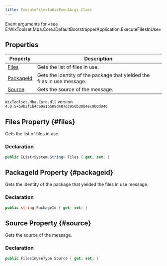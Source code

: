 ```yaml
---
title: ExecuteFilesInUseEventArgs Class
---
```

Event arguments for «see E:WixToolset.Mba.Core.IDefaultBootstrapperApplication.ExecuteFilesInUse»
## Properties
| Property | Description |
| ------ | ----------- |
| [Files](#files) | Gets the list of files in use. |
| [PackageId](#packageid) | Gets the identity of the package that yielded the files in use message. |
| [Source](#source) | Gets the source of the message. |
`WixToolset.Mba.Core.dll` version `4.0.5+b9b2f1b4c69a1b509d487dc950b30b4ec9b0d040`
## Files Property {#files}
Gets the list of files in use.
### Declaration
```cs
public IList<System.String> Files { get; set; }
```
## PackageId Property {#packageid}
Gets the identity of the package that yielded the files in use message.
### Declaration
```cs
public string PackageId { get; set; }
```
## Source Property {#source}
Gets the source of the message.
### Declaration
```cs
public FilesInUseType Source { get; set; }
```
